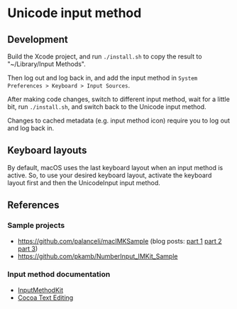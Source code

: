 # Unicode input method

## Development

Build the Xcode project, and run `./install.sh` to copy the result to "~/Library/Input Methods".

Then log out and log back in, and add the input method in
`System Preferences > Keyboard > Input Sources`.

After making code changes, switch to different input method, wait for a little
bit, run `./install.sh`, and switch back to the Unicode input method.

Changes to cached metadata (e.g. input method icon) require you to log out and
log back in.

## Keyboard layouts

By default, macOS uses the last keyboard layout when an input method is active.
So, to use your desired keyboard layout, activate the keyboard layout first and
then the UnicodeInput input method.

## References

### Sample projects

* https://github.com/palanceli/macIMKSample (blog posts: 
  [part 1](http://palanceli.com/2017/03/05/2017/0305macOSIMKSample1/)
  [part 2](http://palanceli.com/2017/03/23/2017/0323macOSIMKSample2/)
  [part 3](http://palanceli.com/2017/03/27/2017/0327macOSIMKSample3/))
* https://github.com/pkamb/NumberInput_IMKit_Sample

### Input method documentation

* [InputMethodKit](https://developer.apple.com/documentation/inputmethodkit?language=objc)
* [Cocoa Text Editing](https://developer.apple.com/library/archive/documentation/TextFonts/Conceptual/CocoaTextArchitecture/TextEditing/TextEditing.html)
